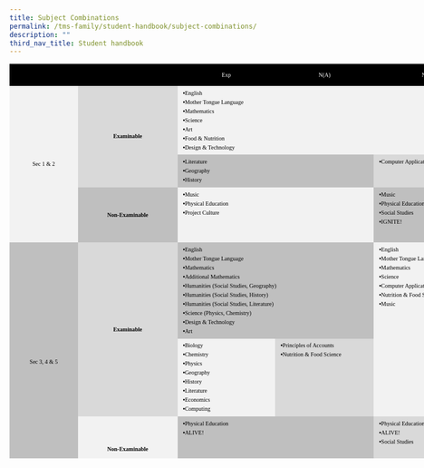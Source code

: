```yaml
---
title: Subject Combinations
permalink: /tms-family/student-handbook/subject-combinations/
description: ""
third_nav_title: Student handbook
---
```

<table border="0" cellpadding="0" cellspacing="0" width="477" style="margin: 0px; outline: 0px; padding: 0px; color: rgb(17, 17, 17); font-family: &quot;Open Sans&quot;, sans-serif; font-size: 16px; font-style: normal; font-variant-ligatures: normal; font-variant-caps: normal; font-weight: 400; letter-spacing: normal; orphans: 2; text-align: left; text-transform: none; white-space: normal; widows: 2; word-spacing: 0px; -webkit-text-stroke-width: 0px; background-color: rgb(255, 255, 255); text-decoration-thickness: initial; text-decoration-style: initial; text-decoration-color: initial; border-collapse: collapse; width: 833px; height: 696px;"><colgroup style="margin: 0px; outline: 0px; padding: 0px;"><col width="31" style="margin: 0px; outline: 0px; padding: 0px; width: 23pt;"><col width="39" style="margin: 0px; outline: 0px; padding: 0px; width: 29pt;"><col width="136" style="margin: 0px; outline: 0px; padding: 0px; width: 102pt;"><col width="136" style="margin: 0px; outline: 0px; padding: 0px; width: 102pt;"><col width="136" style="margin: 0px; outline: 0px; padding: 0px; width: 102pt;"></colgroup><tbody style="margin: 0px; outline: 0px; padding: 0px;"><tr height="27" style="margin: 0px; outline: 0px; padding: 0px; height: 20.21pt;"><td height="27" class="oa1" width="31" style="margin: 0px; outline: 0px; padding: 3.6pt 7.2pt; color: windowtext; font-size: 18pt; font-family: Arial; vertical-align: middle; border: none; background: black; text-align: center; height: 20.21pt; width: 118px;"><p style="margin: 0pt 0px 0pt 0in; outline: 0px; padding: 0px; line-height: 28px; font-size: 16px; color: rgb(17, 17, 17); direction: ltr; unicode-bidi: embed; word-break: normal;"></p></td><td class="oa1" width="39" style="margin: 0px; outline: 0px; padding: 3.6pt 7.2pt; color: windowtext; font-family: Arial; vertical-align: middle; border: none; background: black; text-align: center; width: 178px;"><p style="margin: 0pt 0px 0pt 0in; outline: 0px; padding: 0px; line-height: 28px; font-size: 16px; color: rgb(17, 17, 17); direction: ltr; unicode-bidi: embed; word-break: normal;"></p></td><td class="oa2" width="136" style="margin: 0px; outline: 0px; padding: 3.6pt 7.2pt; color: windowtext; font-family: Arial; vertical-align: top; border: none; background: black; text-align: center; width: 175px;"><p style="margin: 0pt 0px 0pt 0in; outline: 0px; padding: 0px; line-height: 28px; font-size: 16px; color: rgb(17, 17, 17); direction: ltr; unicode-bidi: embed; word-break: normal;"><span style="margin: 0px; outline: 0px; padding: 0px; font-family: &quot;Arial Black&quot;; color: white;"><font size="1" style="margin: 0px; outline: 0px; padding: 0px;">Exp</font></span></p></td><td class="oa2" width="136" style="margin: 0px; outline: 0px; padding: 3.6pt 7.2pt; color: windowtext; font-family: Arial; vertical-align: top; border: none; background: black; text-align: center; width: 175px;"><p style="margin: 0pt 0px 0pt 0in; outline: 0px; padding: 0px; line-height: 28px; font-size: 16px; color: rgb(17, 17, 17); direction: ltr; unicode-bidi: embed; word-break: normal;"><span style="margin: 0px; outline: 0px; padding: 0px; font-family: &quot;Arial Black&quot;; color: white;"><font size="1" style="margin: 0px; outline: 0px; padding: 0px;">N(A)</font></span></p></td><td class="oa2" width="136" style="margin: 0px; outline: 0px; padding: 3.6pt 7.2pt; color: windowtext; font-family: Arial; vertical-align: top; border: none; background: black; text-align: center; width: 187px;"><p style="margin: 0pt 0px 0pt 0in; outline: 0px; padding: 0px; line-height: 28px; font-size: 16px; color: rgb(17, 17, 17); direction: ltr; unicode-bidi: embed; word-break: normal;"><span style="margin: 0px; outline: 0px; padding: 0px; font-family: &quot;Arial Black&quot;; color: white;"><font size="1" style="margin: 0px; outline: 0px; padding: 0px;">N(T)</font></span></p></td></tr><tr height="112" style="margin: 0px; outline: 0px; padding: 0px; height: 83.88pt;"><td rowspan="3" height="209" class="oa3" width="31" style="margin: 0px; outline: 0px; padding: 3.6pt 7.2pt; color: windowtext; font-family: Arial; vertical-align: middle; border: none; background: rgb(242, 242, 242); text-align: center; height: 156.65pt; width: 23pt;"><p style="margin: 0pt 0px 0pt 0in; outline: 0px; padding: 0px; line-height: 28px; font-size: 16px; color: rgb(17, 17, 17); direction: ltr; unicode-bidi: embed; word-break: normal;"><font size="1" style="margin: 0px; outline: 0px; padding: 0px;"><span style="margin: 0px; outline: 0px; padding: 0px; font-family: &quot;Arial Black&quot;; color: black;">Sec</span><span style="margin: 0px; outline: 0px; padding: 0px; font-family: &quot;Arial Black&quot;; color: black; vertical-align: baseline;"><span>&nbsp;</span>1 &amp; 2</span></font></p></td><td rowspan="2" class="oa4" width="39" style="margin: 0px; outline: 0px; padding: 3.6pt 7.2pt; color: windowtext; font-family: Arial; vertical-align: middle; border: none; background: rgb(217, 217, 217); text-align: center; width: 29pt;"><p style="margin: 0pt 0px 0pt 0in; outline: 0px; padding: 0px; line-height: 28px; font-size: 16px; color: rgb(17, 17, 17); direction: ltr; unicode-bidi: embed; word-break: normal;"><span style="margin: 0px; outline: 0px; padding: 0px; font-family: &quot;Arial Black&quot;; color: black; font-weight: bold;"><font size="1" style="margin: 0px; outline: 0px; padding: 0px;">Examinable</font></span></p></td><td colspan="3" class="oa5" width="408" style="margin: 0px; outline: 0px; padding: 3.6pt 7.2pt; color: windowtext; font-family: Arial; vertical-align: top; border: none; background: rgb(242, 242, 242); width: 306pt;"><div style="margin: 0pt 0px 0pt 0.19in; outline: 0px; padding: 0px; line-height: 12pt; text-indent: -0.19in; direction: ltr; unicode-bidi: embed; word-break: normal;"><font size="1" style="margin: 0px; outline: 0px; padding: 0px;">•<span style="margin: 0px; outline: 0px; padding: 0px; font-family: &quot;Arial Narrow&quot;;">English</span></font></div><div style="margin: 0pt 0px 0pt 0.19in; outline: 0px; padding: 0px; line-height: 12pt; text-indent: -0.19in; direction: ltr; unicode-bidi: embed; word-break: normal;"><font size="1" style="margin: 0px; outline: 0px; padding: 0px;">•<span style="margin: 0px; outline: 0px; padding: 0px; font-family: &quot;Arial Narrow&quot;;">Mother Tongue</span><span style="margin: 0px; outline: 0px; padding: 0px; font-family: &quot;Arial Narrow&quot;; vertical-align: baseline;"><span>&nbsp;</span>Language</span></font></div><div style="margin: 0pt 0px 0pt 0.19in; outline: 0px; padding: 0px; line-height: 12pt; text-indent: -0.19in; direction: ltr; unicode-bidi: embed; word-break: normal;"><font size="1" style="margin: 0px; outline: 0px; padding: 0px;">•<span style="margin: 0px; outline: 0px; padding: 0px; font-family: &quot;Arial Narrow&quot;; vertical-align: baseline;">Mathematics</span></font></div><div style="margin: 0pt 0px 0pt 0.19in; outline: 0px; padding: 0px; line-height: 12pt; text-indent: -0.19in; direction: ltr; unicode-bidi: embed; word-break: normal;"><font size="1" style="margin: 0px; outline: 0px; padding: 0px;">•<span style="margin: 0px; outline: 0px; padding: 0px; font-family: &quot;Arial Narrow&quot;; vertical-align: baseline;">Science</span></font></div><div style="margin: 0pt 0px 0pt 0.19in; outline: 0px; padding: 0px; line-height: 12pt; text-indent: -0.19in; direction: ltr; unicode-bidi: embed; word-break: normal;"><font size="1" style="margin: 0px; outline: 0px; padding: 0px;">•<span style="margin: 0px; outline: 0px; padding: 0px; font-family: &quot;Arial Narrow&quot;; vertical-align: baseline;">Art</span></font></div><div class="O0" style="margin: 0pt 0in 0pt 0.19in; outline: 0px; padding: 0px; line-height: 12pt; text-indent: -0.19in; direction: ltr; unicode-bidi: embed; word-break: normal;"><font size="1" style="margin: 0px; outline: 0px; padding: 0px;">•<span style="margin: 0px; outline: 0px; padding: 0px; font-family: &quot;Arial Narrow&quot;; vertical-align: baseline;">Food &amp; Nutrition</span></font></div><div class="O0" style="margin: 0pt 0in 0pt 0.19in; outline: 0px; padding: 0px; line-height: 12pt; text-indent: -0.19in; direction: ltr; unicode-bidi: embed; word-break: normal;"><font size="1" style="margin: 0px; outline: 0px; padding: 0px;">•<span style="margin: 0px; outline: 0px; padding: 0px; font-family: &quot;Arial Narrow&quot;; vertical-align: baseline;">Design &amp; Technology</span></font></div></td></tr><tr style="margin: 0px; outline: 0px; padding: 0px;"><td colspan="2" class="oa9" width="272" style="margin: 0px; outline: 0px; padding: 3.6pt 7.2pt; color: windowtext; font-family: Arial; vertical-align: top; border: none; background: rgb(191, 191, 191); width: 204pt;"><div class="O0" style="margin: 0pt 0in 0pt 0.19in; outline: 0px; padding: 0px; line-height: 12pt; text-indent: -0.19in; direction: ltr; unicode-bidi: embed; word-break: normal;"><font size="1" style="margin: 0px; outline: 0px; padding: 0px;">•<span style="margin: 0px; outline: 0px; padding: 0px; font-family: &quot;Arial Narrow&quot;; vertical-align: baseline;">Literature</span></font></div><div class="O0" style="margin: 0pt 0in 0pt 0.19in; outline: 0px; padding: 0px; line-height: 12pt; text-indent: -0.19in; direction: ltr; unicode-bidi: embed; word-break: normal;"><font size="1" style="margin: 0px; outline: 0px; padding: 0px;">•<span style="margin: 0px; outline: 0px; padding: 0px; font-family: &quot;Arial Narrow&quot;; vertical-align: baseline;">Geography</span></font></div><div class="O0" style="margin: 0pt 0in 0pt 0.19in; outline: 0px; padding: 0px; line-height: 12pt; text-indent: -0.19in; direction: ltr; unicode-bidi: embed; word-break: normal;"><font size="1" style="margin: 0px; outline: 0px; padding: 0px;">•<span style="margin: 0px; outline: 0px; padding: 0px; font-family: &quot;Arial Narrow&quot;; vertical-align: baseline;">History</span></font></div></td><td class="oa10" width="136" style="margin: 0px; outline: 0px; padding: 3.6pt 7.2pt; color: windowtext; font-family: Arial; vertical-align: top; border: none; background: rgb(217, 217, 217); width: 102pt;"><div class="O0" style="margin: 0pt 0in 0pt 0.19in; outline: 0px; padding: 0px; line-height: 12pt; text-indent: -0.19in; direction: ltr; unicode-bidi: embed; word-break: normal;"><font size="1" style="margin: 0px; outline: 0px; padding: 0px;">•<span style="margin: 0px; outline: 0px; padding: 0px; font-family: &quot;Arial Narrow&quot;; vertical-align: baseline;">Computer Applications</span></font></div></td></tr><tr height="97" style="margin: 0px; outline: 0px; padding: 0px; height: 72.76pt;"><td height="97" class="oa11" width="39" style="margin: 0px; outline: 0px; padding: 3.6pt 7.2pt; color: windowtext; font-family: Arial; vertical-align: middle; border: none; background: rgb(191, 191, 191); text-align: center; height: 72.76pt; width: 29pt;"><p style="margin: 0pt 0px 0pt 0in; outline: 0px; padding: 0px; line-height: 28px; font-size: 16px; color: rgb(17, 17, 17); direction: ltr; unicode-bidi: embed; word-break: normal;"><span style="margin: 0px; outline: 0px; padding: 0px; font-family: &quot;Arial Black&quot;; color: black; font-weight: bold;"><font size="1" style="margin: 0px; outline: 0px; padding: 0px;">Non-Examinable</font></span></p></td><td colspan="2" class="oa5" width="272" style="margin: 0px; outline: 0px; padding: 3.6pt 7.2pt; color: windowtext; font-family: Arial; vertical-align: top; border: none; background: rgb(242, 242, 242); width: 204pt;"><div class="O0" style="margin: 0pt 0in 0pt 0.19in; outline: 0px; padding: 0px; line-height: 12pt; text-indent: -0.19in; direction: ltr; unicode-bidi: embed; word-break: normal;"><font size="1" style="margin: 0px; outline: 0px; padding: 0px;">•<span style="margin: 0px; outline: 0px; padding: 0px; font-family: &quot;Arial Narrow&quot;; vertical-align: baseline;">Music</span></font></div><div class="O0" style="margin: 0pt 0in 0pt 0.19in; outline: 0px; padding: 0px; line-height: 12pt; text-indent: -0.19in; direction: ltr; unicode-bidi: embed; word-break: normal;"><font size="1" style="margin: 0px; outline: 0px; padding: 0px;">•<span style="margin: 0px; outline: 0px; padding: 0px; font-family: &quot;Arial Narrow&quot;; vertical-align: baseline;">Physical Education</span></font></div><div class="O0" style="margin: 0pt 0in 0pt 0.19in; outline: 0px; padding: 0px; line-height: 12pt; text-indent: -0.19in; direction: ltr; unicode-bidi: embed; word-break: normal;"><font size="1" style="margin: 0px; outline: 0px; padding: 0px;">•<span style="margin: 0px; outline: 0px; padding: 0px; font-family: &quot;Arial Narrow&quot;; vertical-align: baseline;">Project Culture</span></font></div></td><td class="oa9" width="136" style="margin: 0px; outline: 0px; padding: 3.6pt 7.2pt; color: windowtext; font-family: Arial; vertical-align: top; border: none; background: rgb(191, 191, 191); width: 102pt;"><div class="O0" style="margin: 0pt 0in 0pt 0.19in; outline: 0px; padding: 0px; line-height: 12pt; text-indent: -0.19in; direction: ltr; unicode-bidi: embed; word-break: normal;"><font size="1" style="margin: 0px; outline: 0px; padding: 0px;">•<span style="margin: 0px; outline: 0px; padding: 0px; font-family: &quot;Arial Narrow&quot;; vertical-align: baseline;">Music</span></font></div><div class="O0" style="margin: 0pt 0in 0pt 0.19in; outline: 0px; padding: 0px; line-height: 12pt; text-indent: -0.19in; direction: ltr; unicode-bidi: embed; word-break: normal;"><font size="1" style="margin: 0px; outline: 0px; padding: 0px;">•<span style="margin: 0px; outline: 0px; padding: 0px; font-family: &quot;Arial Narrow&quot;; vertical-align: baseline;">Physical Education</span></font></div><div class="O0" style="margin: 0pt 0in 0pt 0.19in; outline: 0px; padding: 0px; line-height: 12pt; text-indent: -0.19in; direction: ltr; unicode-bidi: embed; word-break: normal;"><font size="1" style="margin: 0px; outline: 0px; padding: 0px;">•<span style="margin: 0px; outline: 0px; padding: 0px; font-family: &quot;Arial Narrow&quot;; vertical-align: baseline;">Social Studies</span></font></div><div class="O0" style="margin: 0pt 0in 0pt 0.19in; outline: 0px; padding: 0px; line-height: 12pt; text-indent: -0.19in; direction: ltr; unicode-bidi: embed; word-break: normal;"><font size="1" style="margin: 0px; outline: 0px; padding: 0px;">•<span style="margin: 0px; outline: 0px; padding: 0px; font-family: &quot;Arial Narrow&quot;; vertical-align: baseline;">IGNITE!</span></font></div></td></tr><tr height="156" style="margin: 0px; outline: 0px; padding: 0px; height: 117.23pt;"><td rowspan="3" height="399" class="oa11" width="31" style="margin: 0px; outline: 0px; padding: 3.6pt 7.2pt; color: windowtext; font-family: Arial; vertical-align: middle; border: none; background: rgb(191, 191, 191); text-align: center; height: 298.88pt; width: 23pt;"><p style="margin: 0pt 0px 0pt 0in; outline: 0px; padding: 0px; line-height: 28px; font-size: 16px; color: rgb(17, 17, 17); direction: ltr; unicode-bidi: embed; word-break: normal;"><font size="1" style="margin: 0px; outline: 0px; padding: 0px;"><span style="margin: 0px; outline: 0px; padding: 0px; font-family: &quot;Arial Black&quot;; color: black;">Sec 3, 4 &amp;</span><span style="margin: 0px; outline: 0px; padding: 0px; font-family: &quot;Arial Black&quot;; color: black; vertical-align: baseline;"><span>&nbsp;</span>5</span></font></p></td><td rowspan="2" class="oa4" width="39" style="margin: 0px; outline: 0px; padding: 3.6pt 7.2pt; color: windowtext; font-family: Arial; vertical-align: middle; border: none; background: rgb(217, 217, 217); text-align: center; width: 29pt;"><p style="margin: 0pt 0px 0pt 0in; outline: 0px; padding: 0px; line-height: 28px; font-size: 16px; color: rgb(17, 17, 17); direction: ltr; unicode-bidi: embed; word-break: normal;"><span style="margin: 0px; outline: 0px; padding: 0px; font-family: &quot;Arial Black&quot;; color: black; font-weight: bold;"><font size="1" style="margin: 0px; outline: 0px; padding: 0px;">Examinable</font></span></p></td><td colspan="2" class="oa9" width="272" style="margin: 0px; outline: 0px; padding: 3.6pt 7.2pt; color: windowtext; font-family: Arial; vertical-align: top; border: none; background: rgb(191, 191, 191); width: 204pt;"><div style="margin: 0pt 0px 0pt 0.19in; outline: 0px; padding: 0px; line-height: 12pt; text-indent: -0.19in; direction: ltr; unicode-bidi: embed; word-break: normal;"><font size="1" style="margin: 0px; outline: 0px; padding: 0px;">•<span style="margin: 0px; outline: 0px; padding: 0px; font-family: &quot;Arial Narrow&quot;;">English</span></font></div><div style="margin: 0pt 0px 0pt 0.19in; outline: 0px; padding: 0px; line-height: 12pt; text-indent: -0.19in; direction: ltr; unicode-bidi: embed; word-break: normal;"><font size="1" style="margin: 0px; outline: 0px; padding: 0px;">•<span style="margin: 0px; outline: 0px; padding: 0px; font-family: &quot;Arial Narrow&quot;;">Mother Tongue</span><span style="margin: 0px; outline: 0px; padding: 0px; font-family: &quot;Arial Narrow&quot;; vertical-align: baseline;"><span>&nbsp;</span>Language</span></font></div><div style="margin: 0pt 0px 0pt 0.19in; outline: 0px; padding: 0px; line-height: 12pt; text-indent: -0.19in; direction: ltr; unicode-bidi: embed; word-break: normal;"><font size="1" style="margin: 0px; outline: 0px; padding: 0px;">•<span style="margin: 0px; outline: 0px; padding: 0px; font-family: &quot;Arial Narrow&quot;; vertical-align: baseline;">Mathematics</span></font></div><div style="margin: 0pt 0px 0pt 0.19in; outline: 0px; padding: 0px; line-height: 12pt; text-indent: -0.19in; direction: ltr; unicode-bidi: embed; word-break: normal;"><font size="1" style="margin: 0px; outline: 0px; padding: 0px;">•<span style="margin: 0px; outline: 0px; padding: 0px; font-family: &quot;Arial Narrow&quot;; vertical-align: baseline;">Additional Mathematics</span></font></div><div style="margin: 0pt 0px 0pt 0.19in; outline: 0px; padding: 0px; line-height: 12pt; text-indent: -0.19in; direction: ltr; unicode-bidi: embed; word-break: normal;"><font size="1" style="margin: 0px; outline: 0px; padding: 0px;">•<span style="margin: 0px; outline: 0px; padding: 0px; font-family: &quot;Arial Narrow&quot;; vertical-align: baseline;">Humanities (Social Studies, Geography)</span></font></div><div style="margin: 0pt 0px 0pt 0.19in; outline: 0px; padding: 0px; line-height: 12pt; text-indent: -0.19in; direction: ltr; unicode-bidi: embed; word-break: normal;"><font size="1" style="margin: 0px; outline: 0px; padding: 0px;">•<span style="margin: 0px; outline: 0px; padding: 0px; font-family: &quot;Arial Narrow&quot;; vertical-align: baseline;">Humanities (Social Studies, History)</span></font></div><div class="O0" style="margin: 0pt 0in 0pt 0.19in; outline: 0px; padding: 0px; line-height: 12pt; text-indent: -0.19in; direction: ltr; unicode-bidi: embed; word-break: normal;"><font size="1" style="margin: 0px; outline: 0px; padding: 0px;">•<span style="margin: 0px; outline: 0px; padding: 0px; font-family: &quot;Arial Narrow&quot;; vertical-align: baseline;">Humanities (Social Studies, Literature)</span></font></div><div style="margin: 0pt 0px 0pt 0.19in; outline: 0px; padding: 0px; line-height: 12pt; text-indent: -0.19in; direction: ltr; unicode-bidi: embed; word-break: normal;"><font size="1" style="margin: 0px; outline: 0px; padding: 0px;">•<span style="margin: 0px; outline: 0px; padding: 0px; font-family: &quot;Arial Narrow&quot;; vertical-align: baseline;">Science (Physics, Chemistry)</span></font></div><div class="O0" style="margin: 0pt 0in 0pt 0.19in; outline: 0px; padding: 0px; line-height: 12pt; text-indent: -0.19in; direction: ltr; unicode-bidi: embed; word-break: normal;"><font size="1" style="margin: 0px; outline: 0px; padding: 0px;">•<span style="margin: 0px; outline: 0px; padding: 0px; font-family: &quot;Arial Narrow&quot;;">Design</span><span style="margin: 0px; outline: 0px; padding: 0px; font-family: &quot;Arial Narrow&quot;; vertical-align: baseline;"><span>&nbsp;</span>&amp; Technology</span></font></div><div class="O0" style="margin: 0pt 0in 0pt 0.19in; outline: 0px; padding: 0px; line-height: 12pt; text-indent: -0.19in; direction: ltr; unicode-bidi: embed; word-break: normal;"><font size="1" style="margin: 0px; outline: 0px; padding: 0px;">•<span style="margin: 0px; outline: 0px; padding: 0px; font-family: &quot;Arial Narrow&quot;; vertical-align: baseline;">Art</span></font></div></td><td rowspan="2" class="oa5" width="136" style="margin: 0px; outline: 0px; padding: 3.6pt 7.2pt; color: windowtext; font-family: Arial; vertical-align: top; border: none; background: rgb(242, 242, 242); width: 102pt;"><div style="margin: 0pt 0px 0pt 0.19in; outline: 0px; padding: 0px; line-height: 12pt; text-indent: -0.19in; direction: ltr; unicode-bidi: embed; word-break: normal;"><font size="1" style="margin: 0px; outline: 0px; padding: 0px;">•<span style="margin: 0px; outline: 0px; padding: 0px; font-family: &quot;Arial Narrow&quot;;">English</span></font></div><div style="margin: 0pt 0px 0pt 0.19in; outline: 0px; padding: 0px; line-height: 12pt; text-indent: -0.19in; direction: ltr; unicode-bidi: embed; word-break: normal;"><font size="1" style="margin: 0px; outline: 0px; padding: 0px;">•<span style="margin: 0px; outline: 0px; padding: 0px; font-family: &quot;Arial Narrow&quot;;">Mother Tongue</span><span style="margin: 0px; outline: 0px; padding: 0px; font-family: &quot;Arial Narrow&quot;; vertical-align: baseline;"><span>&nbsp;</span>Language</span></font></div><div style="margin: 0pt 0px 0pt 0.19in; outline: 0px; padding: 0px; line-height: 12pt; text-indent: -0.19in; direction: ltr; unicode-bidi: embed; word-break: normal;"><font size="1" style="margin: 0px; outline: 0px; padding: 0px;">•<span style="margin: 0px; outline: 0px; padding: 0px; font-family: &quot;Arial Narrow&quot;; vertical-align: baseline;">Mathematics</span></font></div><div class="O0" style="margin: 0pt 0in 0pt 0.19in; outline: 0px; padding: 0px; line-height: 12pt; text-indent: -0.19in; direction: ltr; unicode-bidi: embed; word-break: normal;"><font size="1" style="margin: 0px; outline: 0px; padding: 0px;">•<span style="margin: 0px; outline: 0px; padding: 0px; font-family: &quot;Arial Narrow&quot;; vertical-align: baseline;">Science</span></font></div><div style="margin: 0pt 0px 0pt 0.19in; outline: 0px; padding: 0px; line-height: 12pt; text-indent: -0.19in; direction: ltr; unicode-bidi: embed; word-break: normal;"><font size="1" style="margin: 0px; outline: 0px; padding: 0px;">•<span style="margin: 0px; outline: 0px; padding: 0px; font-family: &quot;Arial Narrow&quot;;">Computer Applications</span></font></div><div style="margin: 0pt 0px 0pt 0.19in; outline: 0px; padding: 0px; line-height: 12pt; text-indent: -0.19in; direction: ltr; unicode-bidi: embed; word-break: normal;"><font size="1" style="margin: 0px; outline: 0px; padding: 0px;">•<span style="margin: 0px; outline: 0px; padding: 0px; font-family: &quot;Arial Narrow&quot;;">Nutrition &amp; Food Science</span></font></div><div style="margin: 0pt 0px 0pt 0.19in; outline: 0px; padding: 0px; line-height: 12pt; text-indent: -0.19in; direction: ltr; unicode-bidi: embed; word-break: normal;"><font size="1" style="margin: 0px; outline: 0px; padding: 0px;">•<span style="margin: 0px; outline: 0px; padding: 0px; font-family: &quot;Arial Narrow&quot;;">Music</span></font></div></td></tr><tr height="127" style="margin: 0px; outline: 0px; padding: 0px; height: 95pt;"><td height="127" class="oa5" width="136" style="margin: 0px; outline: 0px; padding: 3.6pt 7.2pt; color: windowtext; vertical-align: top; border: none; background: rgb(242, 242, 242); height: 95pt; width: 102pt;"><div style="margin: 0pt 0px 0pt 0.19in; outline: 0px; padding: 0px; line-height: 12pt; text-indent: -0.19in; direction: ltr; unicode-bidi: embed; word-break: normal;"><font size="1" style="margin: 0px; outline: 0px; padding: 0px;"><font face="Arial" style="margin: 0px; outline: 0px; padding: 0px;">•</font><font face="Arial Narrow" style="margin: 0px; outline: 0px; padding: 0px;">Biology</font></font></div><div style="margin: 0pt 0px 0pt 0.19in; outline: 0px; padding: 0px; line-height: 12pt; font-family: Arial; text-indent: -0.19in; direction: ltr; unicode-bidi: embed; word-break: normal;"><font size="1" style="margin: 0px; outline: 0px; padding: 0px;">•<span style="margin: 0px; outline: 0px; padding: 0px; font-family: &quot;Arial Narrow&quot;;">Chemistry</span></font></div><div style="margin: 0pt 0px 0pt 0.19in; outline: 0px; padding: 0px; line-height: 12pt; font-family: Arial; text-indent: -0.19in; direction: ltr; unicode-bidi: embed; word-break: normal;"><font size="1" style="margin: 0px; outline: 0px; padding: 0px;">•<span style="margin: 0px; outline: 0px; padding: 0px; font-family: &quot;Arial Narrow&quot;; vertical-align: baseline;">Physics</span></font></div><div style="margin: 0pt 0px 0pt 0.19in; outline: 0px; padding: 0px; line-height: 12pt; text-indent: -0.19in; direction: ltr; unicode-bidi: embed; word-break: normal;"><font size="1" style="margin: 0px; outline: 0px; padding: 0px;"><font face="Arial" style="margin: 0px; outline: 0px; padding: 0px;">•</font><font face="Arial Narrow" style="margin: 0px; outline: 0px; padding: 0px;">Geography</font></font></div><div style="margin: 0pt 0px 0pt 0.19in; outline: 0px; padding: 0px; line-height: 12pt; text-indent: -0.19in; direction: ltr; unicode-bidi: embed; word-break: normal;"><font size="1" style="margin: 0px; outline: 0px; padding: 0px;"><span style="margin: 0px; outline: 0px; padding: 0px; font-family: Arial; text-indent: -0.19in; color: windowtext;">•</span><span style="margin: 0px; outline: 0px; padding: 0px; font-family: &quot;Arial Narrow&quot;; text-indent: -0.19in; color: windowtext; vertical-align: baseline;">History</span></font></div><div class="O0" style="margin: 0pt 0in 0pt 0.19in; outline: 0px; padding: 0px; line-height: 12pt; text-indent: -0.19in; direction: ltr; unicode-bidi: embed; word-break: normal;"><font size="1" style="margin: 0px; outline: 0px; padding: 0px;"><font face="Arial" style="margin: 0px; outline: 0px; padding: 0px;">•</font><font face="Arial Narrow" style="margin: 0px; outline: 0px; padding: 0px;">Literature</font></font></div><div class="O0" style="margin: 0pt 0in 0pt 0.19in; outline: 0px; padding: 0px; line-height: 12pt; text-indent: -0.19in; direction: ltr; unicode-bidi: embed; word-break: normal;"><font size="1" style="margin: 0px; outline: 0px; padding: 0px;"><span style="margin: 0px; outline: 0px; padding: 0px; font-family: Arial; text-indent: -0.19in; color: windowtext;">•</span><span style="margin: 0px; outline: 0px; padding: 0px; font-family: &quot;Arial Narrow&quot;; text-indent: -0.19in; color: windowtext; vertical-align: baseline;">Economics</span></font></div><div class="O0" style="margin: 0pt 0in 0pt 0.19in; outline: 0px; padding: 0px; line-height: 12pt; text-indent: -0.19in; direction: ltr; unicode-bidi: embed; word-break: normal;"><font size="1" style="margin: 0px; outline: 0px; padding: 0px;"><span style="margin: 0px; outline: 0px; padding: 0px; font-family: Arial; text-indent: -0.19in; color: windowtext;">•</span><span style="margin: 0px; outline: 0px; padding: 0px; text-indent: -0.19in; color: windowtext;"><font face="Arial Narrow" style="margin: 0px; outline: 0px; padding: 0px;">Computing</font></span></font></div><div class="O0" style="margin: 0pt 0in 0pt 0.19in; outline: 0px; padding: 0px; line-height: 12pt; text-indent: -0.19in; direction: ltr; unicode-bidi: embed; word-break: normal;"></div></td><td class="oa10" width="136" style="margin: 0px; outline: 0px; padding: 3.6pt 7.2pt; color: windowtext; font-family: Arial; vertical-align: top; border: none; background: rgb(217, 217, 217); width: 102pt;"><div style="margin: 0pt 0px 0pt 0.19in; outline: 0px; padding: 0px; line-height: 12pt; text-indent: -0.19in; direction: ltr; unicode-bidi: embed; word-break: normal;"><font size="1" style="margin: 0px; outline: 0px; padding: 0px;">•<span style="margin: 0px; outline: 0px; padding: 0px; font-family: &quot;Arial Narrow&quot;;">Principles of Accounts</span></font></div><div style="margin: 0pt 0px 0pt 0.19in; outline: 0px; padding: 0px; line-height: 12pt; text-indent: -0.19in; direction: ltr; unicode-bidi: embed; word-break: normal;"><font size="1" style="margin: 0px; outline: 0px; padding: 0px;">•<span style="margin: 0px; outline: 0px; padding: 0px; font-family: &quot;Arial Narrow&quot;;">Nutrition</span><span style="margin: 0px; outline: 0px; padding: 0px; font-family: &quot;Arial Narrow&quot;; vertical-align: baseline;"><span>&nbsp;</span>&amp; Food Science</span></font></div></td></tr><tr height="116" style="margin: 0px; outline: 0px; padding: 0px; height: 86.65pt;"><td height="116" class="oa3" width="39" style="margin: 0px; outline: 0px; padding: 3.6pt 7.2pt; color: windowtext; font-family: Arial; vertical-align: middle; border: none; background: rgb(242, 242, 242); text-align: center; height: 86.65pt; width: 29pt;"><p style="margin: 0pt 0px 0pt 0in; outline: 0px; padding: 0px; line-height: 28px; font-size: 16px; color: rgb(17, 17, 17); direction: ltr; unicode-bidi: embed; word-break: normal;"><span style="margin: 0px; outline: 0px; padding: 0px; font-family: &quot;Arial Black&quot;; color: black; font-weight: bold;"><font size="1" style="margin: 0px; outline: 0px; padding: 0px;">Non-Examinable</font></span></p></td><td colspan="2" class="oa9" width="272" style="margin: 0px; outline: 0px; padding: 3.6pt 7.2pt; color: windowtext; font-family: Arial; vertical-align: top; border: none; background: rgb(191, 191, 191); width: 204pt;"><div class="O0" style="margin: 0pt 0in 0pt 0.19in; outline: 0px; padding: 0px; line-height: 12pt; text-indent: -0.19in; direction: ltr; unicode-bidi: embed; word-break: normal;"><font size="1" style="margin: 0px; outline: 0px; padding: 0px;">•<span style="margin: 0px; outline: 0px; padding: 0px; font-family: &quot;Arial Narrow&quot;; vertical-align: baseline;">Physical Education</span></font></div><div class="O0" style="margin: 0pt 0in 0pt 0.19in; outline: 0px; padding: 0px; line-height: 12pt; text-indent: -0.19in; direction: ltr; unicode-bidi: embed; word-break: normal;"><font size="1" style="margin: 0px; outline: 0px; padding: 0px;">•<span style="margin: 0px; outline: 0px; padding: 0px; font-family: &quot;Arial Narrow&quot;; vertical-align: baseline;">ALIVE!</span></font></div></td><td class="oa10" width="136" style="margin: 0px; outline: 0px; padding: 3.6pt 7.2pt; color: windowtext; font-family: Arial; vertical-align: top; border: none; background: rgb(217, 217, 217); width: 102pt;"><div class="O0" style="margin: 0pt 0in 0pt 0.19in; outline: 0px; padding: 0px; line-height: 12pt; text-indent: -0.19in; direction: ltr; unicode-bidi: embed; word-break: normal;"><font size="1" style="margin: 0px; outline: 0px; padding: 0px;">•<span style="margin: 0px; outline: 0px; padding: 0px; font-family: &quot;Arial Narrow&quot;; vertical-align: baseline;">Physical Education</span></font></div><div class="O0" style="margin: 0pt 0in 0pt 0.19in; outline: 0px; padding: 0px; line-height: 12pt; text-indent: -0.19in; direction: ltr; unicode-bidi: embed; word-break: normal;"><font size="1" style="margin: 0px; outline: 0px; padding: 0px;">•<span style="margin: 0px; outline: 0px; padding: 0px; font-family: &quot;Arial Narrow&quot;; vertical-align: baseline;">ALIVE!</span></font></div><div class="O0" style="margin: 0pt 0in 0pt 0.19in; outline: 0px; padding: 0px; line-height: 12pt; text-indent: -0.19in; direction: ltr; unicode-bidi: embed; word-break: normal;"><font size="1" style="margin: 0px; outline: 0px; padding: 0px;">•<span style="margin: 0px; outline: 0px; padding: 0px; font-family: &quot;Arial Narrow&quot;; vertical-align: baseline;">Social Studies</span></font></div></td></tr></tbody></table>